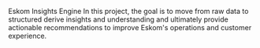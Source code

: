 Eskom Insights Engine
In this project, the goal is to move from raw data to structured derive insights and understanding and ultimately provide actionable recommendations to improve Eskom's operations and customer experience.


